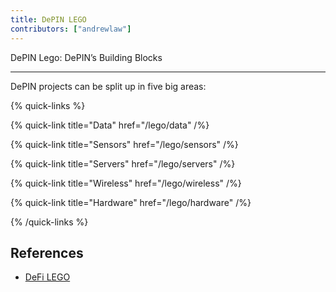```yaml
---
title: DePIN LEGO
contributors: ["andrewlaw"]
---
```


DePIN Lego: DePIN’s Building Blocks

---

DePIN projects can be split up in five big areas:

{% quick-links %}

{% quick-link title="Data" href="/lego/data" /%}

{% quick-link title="Sensors" href="/lego/sensors" /%}

{% quick-link title="Servers" href="/lego/servers" /%}

{% quick-link title="Wireless" href="/lego/wireless" /%}

{% quick-link title="Hardware" href="/lego/hardware" /%}

{% /quick-links %}

## References

- [DeFi LEGO](https://phemex.com/academy/defi-composability-money-lego)

